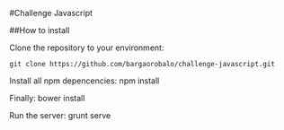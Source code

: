 #Challenge Javascript

##How to install

Clone the repository to your environment:

    git clone https://github.com/bargaorobalo/challenge-javascript.git

Install all npm depencencies:
    npm install

Finally:
    bower install


Run the server:
    grunt serve
